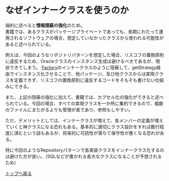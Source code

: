 # なぜインナークラスを使うのか

端的に述べると**情報隠蔽の強化**のため。<br>
書籍では、あるクラスがパッケージプライベートであっても、長期にわたって運用されるソフトウェアの場合、想定していなかったクラスから使われる可能性があると述べられている。

例えば、今回のようなリポジトリパターンを想定した場合、リスコフの置換原則に違反するため、Oracleクラスのインスタンス生成は避けるべきであるが、現状できてしまう。
[Factory](Factory.java)のインナークラスのように隠蔽して、getStrategy経由でインスタンス化させることで、他パッケージ、及び他クラスからは実現クラスを定義できず、リスコフの置換原則に違反するコードをそもそも書けない仕組みにできる。

また、上記の隠蔽の強化に加えて、書籍では、カプセル化の強化ができると述べられている。今回の場合、すべての実現クラスを一か所に集約できるので、複数のファイルにまたがるよりも管理が楽であり、参照もしやすい。

ただ、デメリットとしては、インナークラスが増えて、各メンバーの定義が増えていくと神クラスになる恐れもある。基本的に適切にクラス設計をすれば数行程度に済むという話もあるが、将来的に可読性が落ちて保守性が悪くなる恐れがある。

特に今回のようなRepositoryパターンで各実装クラスをインナークラス化するのは避けた方が良い。（SQLなどが書かれる長大なクラスになることが予想されるため）

[トップへ戻る](../../../../../../../README.md)